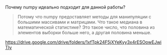 Почему numpy идеально подходит для данной работы?
> Потому что numpy предоставляет методы для манипуляции с большими массивами и матрицами.
Что такое медиана в математической статистике?
> Это такое число, что половина из элементов выборки больше него, а другая половина меньше.

https://drive.google.com/drive/folders/1xfTpk24F5jXYeKyy3x4rESOowEJwiTIy
